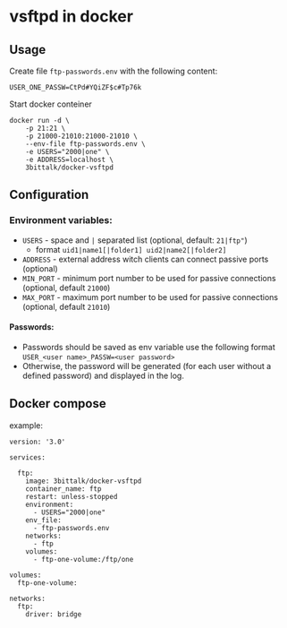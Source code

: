 # vsftpd in docker

## Usage

Create file `ftp-passwords.env` with the following content:

```
USER_ONE_PASSW=CtPd#YQiZF$c#Tp76k
```

Start docker conteiner
```
docker run -d \
    -p 21:21 \
    -p 21000-21010:21000-21010 \
    --env-file ftp-passwords.env \
    -e USERS="2000|one" \
    -e ADDRESS=localhost \
    3bittalk/docker-vsftpd
```

## Configuration

### Environment variables:
- `USERS` - space and `|` separated list (optional, default: `21|ftp"`)
  - format `uid1|name1[|folder1] uid2|name2[|folder2]`
- `ADDRESS` - external address witch clients can connect passive ports (optional)
- `MIN_PORT` - minimum port number to be used for passive connections (optional, default `21000`)
- `MAX_PORT` - maximum port number to be used for passive connections (optional, default `21010`)


#### Passwords:

- Passwords should be saved as env variable use the following format `USER_<user name>_PASSW=<user password>`
- Otherwise, the password will be generated (for each user without a defined password) and displayed in the log.

## Docker compose

example:

```
version: '3.0'

services:

  ftp:
    image: 3bittalk/docker-vsftpd
    container_name: ftp
    restart: unless-stopped
    environment:
      - USERS="2000|one"
    env_file:
      - ftp-passwords.env
    networks:
      - ftp
    volumes:
      - ftp-one-volume:/ftp/one

volumes:
  ftp-one-volume:

networks:
  ftp:
    driver: bridge
```